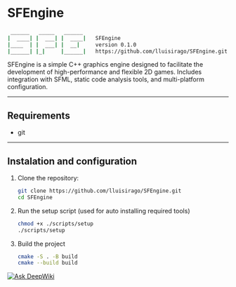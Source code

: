 # SFEngine

```bash
 ______   _____   ______
|  ____| |  ___| |  ____|   SFEngine
|____  | |  ___| |  __|     version 0.1.0
|______| |_|     |______|   https://github.com/lluisirago/SFEngine.git
```

SFEngine is a simple C++ graphics engine designed to facilitate the development of high-performance and flexible 2D games. Includes integration with SFML, static code analysis tools, and multi-platform configuration.

---

## Requirements

- git

---

## Instalation and configuration

1. Clone the repository:
    ```bash
    git clone https://github.com/lluisirago/SFEngine.git
    cd SFEngine
    ```
2. Run the setup script (used for auto installing required tools)
    ```bash
    chmod +x ./scripts/setup
    ./scripts/setup
    ```
3. Build the project
    ```bash
    cmake -S . -B build
    cmake --build build
    ```

[![Ask DeepWiki](https://deepwiki.com/badge.svg)](https://deepwiki.com/lluisirago/SFEngine)